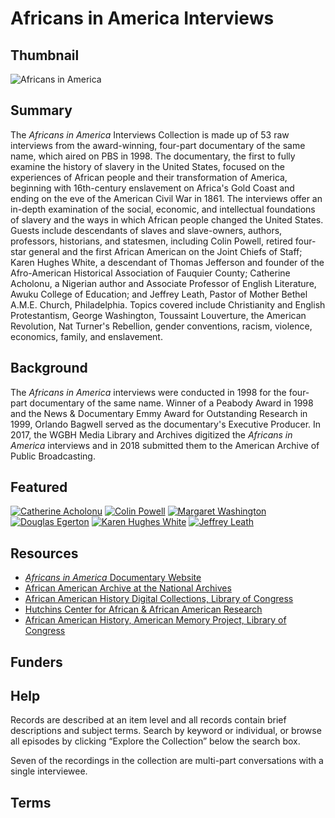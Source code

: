 # Africans in America Interviews

## Thumbnail

![Africans in America](https://s3.amazonaws.com/americanarchive.org/special-collections/Africans_In_America.jpg "Africans in America")

## Summary

The <em>Africans in America</em> Interviews Collection is made up of 53 raw interviews from the award-winning, four-part documentary of the same name, which aired on PBS in 1998. The documentary, the first to fully examine the history of slavery in the United States, focused on the experiences of African people and their transformation of America, beginning with 16th-century enslavement on Africa's Gold Coast and ending on the eve of the American Civil War in 1861. The interviews offer an in-depth examination of the social, economic, and intellectual foundations of slavery and the ways in which African people changed the United States. Guests include descendants of slaves and slave-owners, authors, professors, historians, and statesmen, including Colin Powell, retired four-star general and the first African American on the Joint Chiefs of Staff; Karen Hughes White, a descendant of Thomas Jefferson and founder of the Afro-American Historical Association of Fauquier County; Catherine Acholonu, a Nigerian author and Associate Professor of English Literature, Awuku College of Education; and Jeffrey Leath, Pastor of Mother Bethel A.M.E. Church, Philadelphia. Topics covered include Christianity and English Protestantism, George Washington, Toussaint Louverture, the American Revolution, Nat Turner's Rebellion, gender conventions, racism, violence, economics, family, and enslavement. 

## Background

The <em>Africans in America</em> interviews were conducted in 1998 for the four-part documentary of the same name. Winner of a Peabody Award in 1998 and the News & Documentary Emmy Award for Outstanding Research in 1999, Orlando Bagwell served as the documentary's Executive Producer. In 2017, the WGBH Media Library and Archives digitized the <em>Africans in America</em> interviews and in 2018 submitted them to the American Archive of Public Broadcasting.

## Featured

[![Catherine Acholonu](https://s3.amazonaws.com/americanarchive.org/special-collections/cpb-aacip_15-f76639m612.jpg)](/catalog/cpb-aacip_15-f76639m612)
[![Colin Powell](https://s3.amazonaws.com/americanarchive.org/special-collections/cpb-aacip_15-qj77s7jx63_1.jpg)](/catalog/cpb-aacip_15-qj77s7jx63)
[![Margaret Washington](https://s3.amazonaws.com/americanarchive.org/special-collections/cpb-aacip_15-c824b2z52k_1.jpg)](/catalog/cpb-aacip_15-c824b2z52k)
[![Douglas Egerton](https://s3.amazonaws.com/americanarchive.org/special-collections/cpb-aacip_15-d795718p1p_1.jpg)](/catalog/cpb-aacip_15-d795718p1p)
[![Karen Hughes White](https://s3.amazonaws.com/americanarchive.org/special-collections/cpb-aacip_15-7m03x84j26_1.jpg)](/catalog/cpb-aacip_15-7m03x84j26)
[![Jeffrey Leath](https://s3.amazonaws.com/americanarchive.org/special-collections/cpb-aacip_15-w950g3j70v_1.jpg)](/catalog/cpb-aacip_15-w950g3j70v)

## Resources

- [<em>Africans in America</em> Documentary Website](http://www.pbs.org/wgbh/aia/home.html) 
- [African American Archive at the National Archives](https://www.archives.gov/research/african-americans)
- [African American History Digital Collections, Library of Congress](https://www.loc.gov/collections/?fa=subject%3Aafrican+american+history)
- [Hutchins Center for African & African American Research](http://dubois.fas.harvard.edu/)
- [African American History, American Memory Project, Library of Congress](https://memory.loc.gov/ammem/browse/ListSome.php?category=African%20American%20History)

## Funders

## Help

Records are described at an item level and all records contain brief descriptions and subject terms. Search by keyword or individual, or browse all episodes by clicking “Explore the Collection” below the search box. 

Seven of the recordings in the collection are multi-part conversations with a single interviewee.

## Terms

